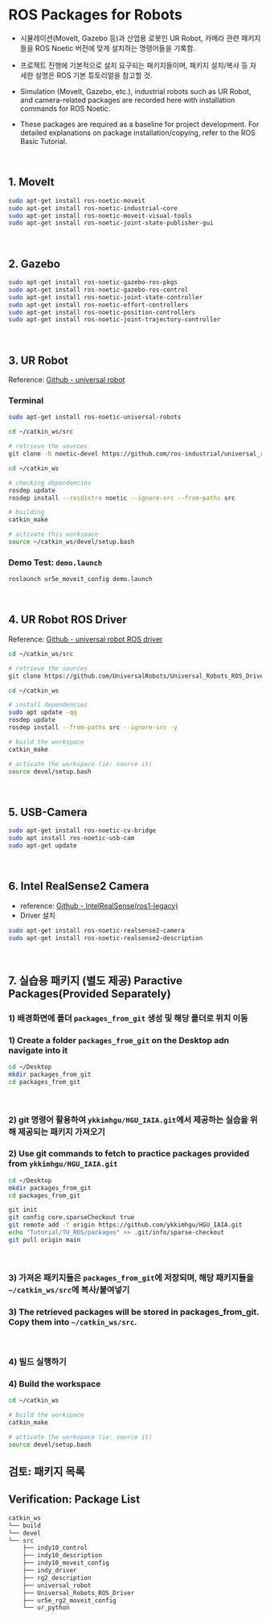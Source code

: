 # ROS Packages for Robots

- 시뮬레이션(MoveIt, Gazebo 등)과 산업용 로봇인 UR Robot, 카메라 관련 패키지들을 ROS Noetic 버전에 맞게 설치하는 명령어들을 기록함.
- 프로젝트 진행에 기본적으로 설치 요구되는 패키지들이며, 패키지 설치/복사 등 자세한 설명은 ROS 기본 튜토리얼을 참고할 것.

- Simulation (MoveIt, Gazebo, etc.), industrial robots such as UR Robot, and camera-related packages are recorded here with installation commands for ROS Noetic.

- These packages are required as a baseline for project development. For detailed explanations on package installation/copying, refer to the ROS Basic Tutorial.


&nbsp;
## 1. MoveIt


```bash
sudo apt-get install ros-noetic-moveit
sudo apt-get install ros-noetic-industrial-core
sudo apt-get install ros-noetic-moveit-visual-tools
sudo apt-get install ros-noetic-joint-state-publisher-gui
```


&nbsp;
## 2. Gazebo

```bash
sudo apt-get install ros-noetic-gazebo-ros-pkgs
sudo apt-get install ros-noetic-gazebo-ros-control
sudo apt-get install ros-noetic-joint-state-controller
sudo apt-get install ros-noetic-effort-controllers
sudo apt-get install ros-noetic-position-controllers
sudo apt-get install ros-noetic-joint-trajectory-controller
```


&nbsp;
## 3. UR Robot

Reference: [Github - universal robot](https://github.com/ros-industrial/universal_robot)

### Terminal
```bash
sudo apt-get install ros-noetic-universal-robots

cd ~/catkin_ws/src

# retrieve the sources
git clone -b noetic-devel https://github.com/ros-industrial/universal_robot.git

cd ~/catkin_ws

# checking dependencies
rosdep update
rosdep install --rosdistro noetic --ignore-src --from-paths src

# building
catkin_make

# activate this workspace
source ~/catkin_ws/devel/setup.bash
```

### Demo Test: `demo.launch`

```bash
roslaunch ur5e_moveit_config demo.launch
```


&nbsp;
## 4. UR Robot ROS Driver

Reference: [Github - universal robot ROS driver](https://github.com/UniversalRobots/Universal_Robots_ROS_Driver)

```bash
cd ~/catkin_ws/src

# retrieve the sources
git clone https://github.com/UniversalRobots/Universal_Robots_ROS_Driver.git

cd ~/catkin_ws

# install dependencies
sudo apt update -qq
rosdep update
rosdep install --from-paths src --ignore-src -y

# build the workspace
catkin_make

# activate the workspace (ie: source it)
source devel/setup.bash
```


&nbsp;
## 5. USB-Camera

```bash
sudo apt-get install ros-noetic-cv-bridge
sudo apt install ros-noetic-usb-cam
sudo apt-get update
```


&nbsp;
## 6. Intel RealSense2 Camera

- reference: [Github - IntelRealSense(ros1-legacy)](https://github.com/IntelRealSense/realsense-ros/tree/ros1-legacy)
- Driver 설치

```bash
sudo apt-get install ros-noetic-realsense2-camera
sudo apt-get install ros-noetic-realsense2-description
```


&nbsp;
## 7. 실습용 패키지 (별도 제공) Paractive Packages(Provided Separately)

### 1) 배경화면에 폴더 `packages_from_git` 생성 및 해당 폴더로 위치 이동
### 1) Create a folder `packages_from_git` on the Desktop adn navigate into it
```bash
cd ~/Desktop
mkdir packages_from_git
cd packages_from_git
```
&nbsp;
### 2) git 명령어 활용하여 `ykkimhgu/HGU_IAIA.git`에서 제공하는 실습을 위해 제공되는 패키지 가져오기
### 2) Use git commands to fetch to practice packages provided from `ykkimhgu/HGU_IAIA.git`
```bash
cd ~/Desktop
mkdir packages_from_git
cd packages_from_git

git init
git config core.sparseCheckout true
git remote add -f origin https://github.com/ykkimhgu/HGU_IAIA.git
echo "Tutorial/TU_ROS/packages" >> .git/info/sparse-checkout
git pull origin main
```
&nbsp;
### 3) 가져온 패키지들은 `packages_from_git`에 저장되며, 해당 패키지들을 `~/catkin_ws/src`에 복사/붙여넣기
### 3) The retrieved packages will be stored in packages_from_git. Copy them into `~/catkin_ws/src`.

&nbsp;
### 4) 빌드 실행하기
### 4) Build the workspace
```bash
cd ~/catkin_ws

# build the workspace
catkin_make

# activate the workspace (ie: source it)
source devel/setup.bash
```



## 검토: 패키지 목록 
## Verification: Package List

```bash
catkin_ws
└── build
└── devel
└── src 
    ├── indy10_control
    ├── indy10_description
    ├── indy10_moveit_config
    ├── indy_driver
    ├── rg2_description
    ├── universal_robot
    ├── Universal_Robots_ROS_Driver
    ├── ur5e_rg2_moveit_config
    └── ur_python
```



